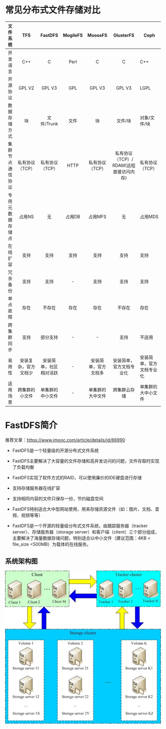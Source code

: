 # 常见分布式文件存储对比

<table>
<thead>
<tr>
<th style="text-align: center;">文件系统</th>
<th style="text-align: center;">TFS</th>
<th style="text-align: center;">FastDFS</th>
<th style="text-align: center;">MogileFS</th>
<th style="text-align: center;">MooseFS</th>
<th style="text-align: center;">GlusterFS</th>
<th>Ceph</th>
</tr>
</thead>
<tbody>
<tr>
<td style="text-align: center;">开发语言</td>
<td style="text-align: center;">C++</td>
<td style="text-align: center;">C</td>
<td style="text-align: center;">Perl</td>
<td style="text-align: center;">C</td>
<td style="text-align: center;">C</td>
<td>C++</td>
</tr>
<tr>
<td style="text-align: center;">开源协议</td>
<td style="text-align: center;">GPL V2</td>
<td style="text-align: center;">GPL V3</td>
<td style="text-align: center;">GPL</td>
<td style="text-align: center;">GPL V3</td>
<td style="text-align: center;">GPL V3</td>
<td>LGPL</td>
</tr>
<tr>
<td style="text-align: center;">数据存储方式</td>
<td style="text-align: center;">块</td>
<td style="text-align: center;">文件/Trunk</td>
<td style="text-align: center;">文件</td>
<td style="text-align: center;">块</td>
<td style="text-align: center;">文件/块</td>
<td>对象/文件/块</td>
</tr>
<tr>
<td style="text-align: center;">集群节点通信协议</td>
<td style="text-align: center;">私有协议（TCP）</td>
<td style="text-align: center;">私有协议（TCP）</td>
<td style="text-align: center;">HTTP</td>
<td style="text-align: center;">私有协议（TCP）</td>
<td style="text-align: center;">私有协议（TCP）/ RDAM(远程直接访问内存)</td>
<td>私有协议（TCP）</td>
</tr>
<tr>
<td style="text-align: center;">专用元数据存储点</td>
<td style="text-align: center;">占用NS</td>
<td style="text-align: center;">无</td>
<td style="text-align: center;">占用DB</td>
<td style="text-align: center;">占用MFS</td>
<td style="text-align: center;">无</td>
<td>占用MDS</td>
</tr>
<tr>
<td style="text-align: center;">在线扩容</td>
<td style="text-align: center;">支持</td>
<td style="text-align: center;">支持</td>
<td style="text-align: center;">支持</td>
<td style="text-align: center;">支持</td>
<td style="text-align: center;">支持</td>
<td>支持</td>
</tr>
<tr>
<td style="text-align: center;">冗余备份</td>
<td style="text-align: center;">支持</td>
<td style="text-align: center;">支持</td>
<td style="text-align: center;">-</td>
<td style="text-align: center;">支持</td>
<td style="text-align: center;">支持</td>
<td>支持</td>
</tr>
<tr>
<td style="text-align: center;">单点故障</td>
<td style="text-align: center;">存在</td>
<td style="text-align: center;">不存在</td>
<td style="text-align: center;">存在</td>
<td style="text-align: center;">存在</td>
<td style="text-align: center;">不存在</td>
<td>存在</td>
</tr>
<tr>
<td style="text-align: center;">跨集群同步</td>
<td style="text-align: center;">支持</td>
<td style="text-align: center;">部分支持</td>
<td style="text-align: center;">-</td>
<td style="text-align: center;">-</td>
<td style="text-align: center;">支持</td>
<td>不适用</td>
</tr>
<tr>
<td style="text-align: center;">易用性</td>
<td style="text-align: center;">安装复杂，官方文档少</td>
<td style="text-align: center;">安装简单，社区相对活跃</td>
<td style="text-align: center;">-</td>
<td style="text-align: center;">安装简单，官方文档多</td>
<td style="text-align: center;">安装简单，官方文档专业化</td>
<td>安装简单，官方文档专业化</td>
</tr>
<tr>
<td style="text-align: center;">适用场景</td>
<td style="text-align: center;">跨集群的小文件</td>
<td style="text-align: center;">单集群的中小文件</td>
<td style="text-align: center;">-</td>
<td style="text-align: center;">单集群的大中文件</td>
<td style="text-align: center;">跨集群云存储</td>
<td>单集群的大中小文件</td>
</tr>
</tbody>
</table>

# FastDFS简介

推荐文章：https://www.imooc.com/article/details/id/66990

- FastDFS是一个轻量级的开源分布式文件系统

- FastDFS主要解决了大容量的文件存储和高并发访问的问题，文件存取时实现了负载均衡

- FastDFS实现了软件方式的RAID，可以使用廉价的IDE硬盘进行存储

- 支持存储服务器在线扩容

- 支持相同内容的文件只保存一份，节约磁盘空间

- FastDFS特别适合大中型网站使用，用来存储资源文件（如：图片、文档、音频、视频等等）

- FastDFS是一个开源的轻量级分布式文件系统，由跟踪服务器（tracker server）、存储服务器（storage server）和客户端（client）三个部分组成，主要解决了海量数据存储问题，特别适合以中小文件（建议范围：4KB < file_size <500MB）为载体的在线服务。

## 系统架构图

![5b6d01cf000101f106530642](各个分布式存储对比.assets/5b6d01cf000101f106530642.jpg)

